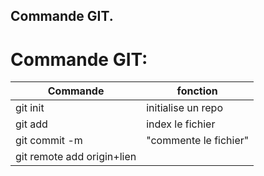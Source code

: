 Commande GIT.
-----------

# Commande GIT:

|Commande|fonction|
|--------|--------|
|git init|initialise un repo|
|git add|index le fichier|
|git commit -m|"commente le fichier"|
|git remote add origin+lien| 
